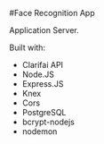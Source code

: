 #Face Recognition App

Application Server.

Built with:
- Clarifai API
- Node.JS
- Express.JS
- Knex
- Cors
- PostgreSQL
- bcrypt-nodejs
- nodemon